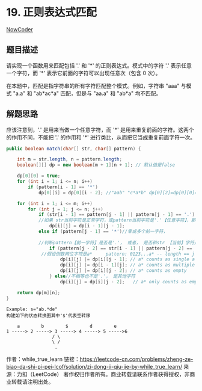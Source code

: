 # 19. 正则表达式匹配

[NowCoder](https://www.nowcoder.com/practice/45327ae22b7b413ea21df13ee7d6429c?tpId=13&tqId=11205&tPage=1&rp=1&ru=/ta/coding-interviews&qru=/ta/coding-interviews/question-ranking&from=cyc_github)

## 题目描述

请实现一个函数用来匹配包括 '.' 和 '\*' 的正则表达式。模式中的字符 '.' 表示任意一个字符，而 '\*' 表示它前面的字符可以出现任意次（包含 0 次）。

在本题中，匹配是指字符串的所有字符匹配整个模式。例如，字符串 "aaa" 与模式 "a.a" 和 "ab\*ac\*a" 匹配，但是与 "aa.a" 和 "ab\*a" 均不匹配。

## 解题思路

应该注意到，'.' 是用来当做一个任意字符，而 '\*' 是用来重复前面的字符。这两个的作用不同，不能把 '.' 的作用和 '\*' 进行类比，从而把它当成重复前面字符一次。



```java
public boolean match(char[] str, char[] pattern) {

    int m = str.length, n = pattern.length;
    boolean[][] dp = new boolean[m + 1][n + 1]; // 默认值是false

    dp[0][0] = true;
    for (int i = 1; i <= n; i++)
        if (pattern[i - 1] == '*')
            dp[0][i] = dp[0][i - 2]; //"aab" "c*a*b" dp[0][2]=dp[0][0]=true for c*

    for (int i = 1; i <= m; i++)
        for (int j = 1; j <= n; j++)
            if (str[i - 1] == pattern[j - 1] || pattern[j - 1] == '.') 
            //如果 str当前字符是正常字符，或pattern当前字符是'.'【任意字符】，那就看0-【前一位】的str和0-【前一位】的pattern是不是相匹配
                dp[i][j] = dp[i - 1][j - 1];  
            else if (pattern[j - 1] == '*')//零或多个前一字符，
            
            //判断pattern【前一字符】是否是'.'， 或者， 是否和str 【当前】字符是否相等
                if (pattern[j - 2] == str[i - 1] || pattern[j - 2] == '.') {
             //假设倒数两位字符是a*     pattern: 0123...a* -- length == j     str: 0123...a -- length == i
                    dp[i][j] |= dp[i][j - 1]; // a* counts as single a    str 0123...a
                    dp[i][j] |= dp[i - 1][j]; // a* counts as multiple a   str 0123...aa  
                    dp[i][j] |= dp[i][j - 2]; // a* counts as empty     str 0123...
                } else//不相等也不是'.'， 是其他字符
                    dp[i][j] = dp[i][j - 2];   // a* only counts as empty 

    return dp[m][n];
}
```

```
Example: s="ab.*de" 
构建如下的状态转换图其中'$'代表空转移

    a        b        $        d        e
1 -----> 2 -----> 3 -----> 4 -----> 5 ----->6
                 / \  
                 \ /
                  .
```
作者：while_true_learn
链接：https://leetcode-cn.com/problems/zheng-ze-biao-da-shi-pi-pei-lcof/solution/zi-dong-ji-qiu-jie-by-while_true_learn/
来源：力扣（LeetCode）
著作权归作者所有。商业转载请联系作者获得授权，非商业转载请注明出处。

